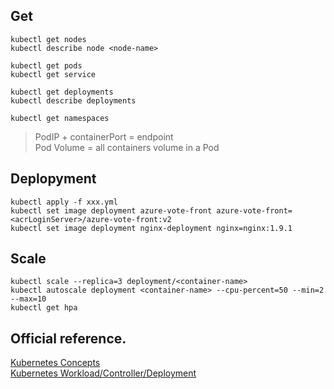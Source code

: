 ## Get
```
kubectl get nodes
kubectl describe node <node-name> 

kubectl get pods
kubectl get service

kubectl get deployments
kubectl describe deployments

kubectl get namespaces

```
>  PodIP + containerPort = endpoint  
>  Pod Volume = all containers volume in a Pod  
>


## Deplopyment 
```
kubectl apply -f xxx.yml
kubectl set image deployment azure-vote-front azure-vote-front=<acrLoginServer>/azure-vote-front:v2
kubectl set image deployment nginx-deployment nginx=nginx:1.9.1

```

## Scale
```
kubectl scale --replica=3 deployment/<container-name>  
kubectl autoscale deployment <container-name> --cpu-percent=50 --min=2 --max=10
kubectl get hpa
```
## Official reference. 
[Kubernetes Concepts](https://kubernetes.io/docs/concepts/)  
[Kubernetes Workload/Controller/Deployment](https://kubernetes.io/zh/docs/concepts/workloads/controllers/deployment/)  
